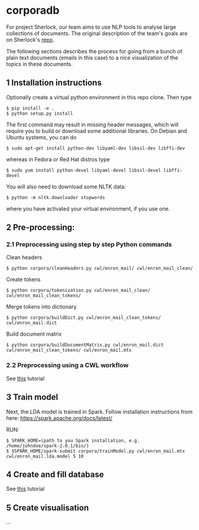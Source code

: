 # corporadb

For project Sherlock, our team aims to use NLP tools to analyse large collections of documents. The original description of the team's goals are on Sherlock's [repo](https://github.com/nlesc-sherlock/Sherlock/blob/master/topics/analyzing_document_collections/analyzing_large_document_collections.md).

The following sections describes the process for going from a bunch of plain text documents (emails in this case) to a nice visualization of the topics in these documents.

## 1 Installation instructions
Optionally create a virtual python environment in this repo clone.
Then type

```shell
$ pip install -e .
$ python setup.py install
```

The first command may result in missing header messages, which will require you to build or download some additional
libraries. On Debian and Ubuntu systems, you can do

```shell
$ sudo apt-get install python-dev libyaml-dev libssl-dev libffi-dev
```

whereas in Fedora or Red Hat distros type

```shell
$ sudo yum install python-devel libyaml-devel libssl-devel libffi-devel

```

You will also need to download some NLTK data:
```shell
$ python -m nltk.downloader stopwords
```
where you have activated your virtual environment, if you use one.

## 2 Pre-processing:

### 2.1 Preprocessing using step by step Python commands

Clean headers
```shell
$ python corpora/cleanHeaders.py cwl/enron_mail/ cwl/enron_mail_clean/
```

Create tokens
```shell
$ python corpora/tokenization.py cwl/enron_mail_clean/ cwl/enron_mail_clean_tokens/
```

Merge tokens into dictionary
```shell
$ python corpora/buildDict.py cwl/enron_mail_clean_tokens/ cwl/enron_mail.dict
```

Build document matrix
```shell
$ python corpora/buildDocumentMatrix.py cwl/enron_mail.dict cwl/enron_mail_clean_tokens/ cwl/enron_mail.mtx
```

### 2.2 Preprocessing using a CWL workflow

See [this](https://github.com/nlesc-sherlock/corporadb/tree/master/cwl) tutorial

## 3 Train model

Next, the LDA model is trained in Spark. Follow installation instructions from here: https://spark.apache.org/docs/latest/

RUN:
```
$ SPARK_HOME=(path to you Spark installation, e.g. /home/johndoe/spark-2.0.1/bin/)
$ $SPARK_HOME/spark-submit corpora/trainModel.py cwl/enron_mail.mtx cwl/enron_mail.lda.model 5 10
```
## 4 Create and fill database

See [this](https://github.com/nlesc-sherlock/corporadb/tree/master/createdb) tutorial

## 5 Create visualisation

...
